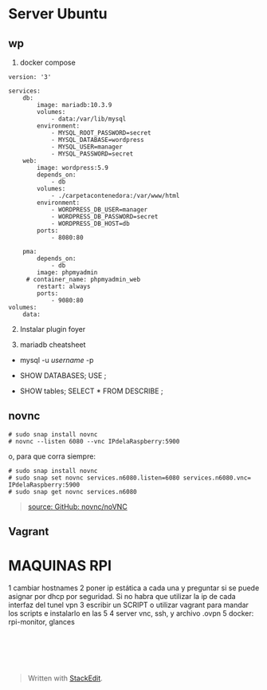 
# Server Ubuntu

## wp

 1. docker compose
```
version: '3'

services:
    db:
        image: mariadb:10.3.9
        volumes:
            - data:/var/lib/mysql
        environment:
            - MYSQL_ROOT_PASSWORD=secret
            - MYSQL_DATABASE=wordpress
            - MYSQL_USER=manager
            - MYSQL_PASSWORD=secret
    web:
        image: wordpress:5.9
        depends_on:
            - db
        volumes:
            - ./carpetacontenedora:/var/www/html
        environment:
            - WORDPRESS_DB_USER=manager
            - WORDPRESS_DB_PASSWORD=secret
            - WORDPRESS_DB_HOST=db
        ports:
            - 8080:80

    pma:
        depends_on:
            - db
        image: phpmyadmin
     # container_name: phpmyadmin_web
        restart: always
        ports:
            - 9080:80
volumes:
    data:

```

 2. Instalar plugin foyer


3. mariadb cheatsheet
-   mysql -u *username* -p

- SHOW DATABASES; USE <databasename>;

- SHOW tables; SELECT * FROM <databasetablename> DESCRIBE <databasetablename>;

	

## novnc

``` 
# sudo snap install novnc
# novnc --listen 6080 --vnc IPdelaRaspberry:5900
```
o, para que corra siempre: 

```
# sudo snap install novnc
# sudo snap set novnc services.n6080.listen=6080 services.n6080.vnc= IPdelaRaspberry:5900
# sudo snap get novnc services.n6080
```
> [source: GitHub: novnc/noVNC](https://github.com/novnc/noVNC)

## Vagrant

# MAQUINAS RPI
1 cambiar hostnames 
2 poner ip estática a cada una y preguntar si se puede asignar por dhcp por seguridad. Si no habra que utilizar la ip de cada interfaz del tunel vpn 
3 escribir un SCRIPT o utilizar vagrant para mandar los scripts e instalarlo en las 5 
4 server vnc, ssh, y archivo .ovpn 
5 docker: rpi-monitor, glances

<br><br><br><br>

> Written with [StackEdit](https://stackedit.io/).

